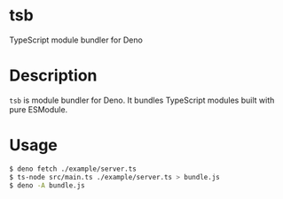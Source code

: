 # tsb
TypeScript module bundler for Deno

# Description

`tsb` is module bundler for Deno. It bundles TypeScript modules built with pure ESModule.

# Usage

```bash
$ deno fetch ./example/server.ts
$ ts-node src/main.ts ./example/server.ts > bundle.js
$ deno -A bundle.js
```